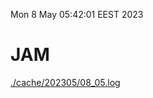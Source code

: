 Mon  8 May 05:42:01 EEST 2023
# JAM
<a href='./cache/202305/08_05.log'>./cache/202305/08_05.log</a>
